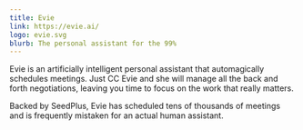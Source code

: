 ```yaml
---
title: Evie
link: https://evie.ai/
logo: evie.svg
blurb: The personal assistant for the 99%
---
```


Evie is an artificially intelligent personal assistant that automagically schedules meetings. Just CC Evie and she will manage all the back and forth negotiations, leaving you time to focus on the work that really matters.

Backed by SeedPlus, Evie has scheduled tens of thousands of meetings and is frequently mistaken for an actual human assistant.